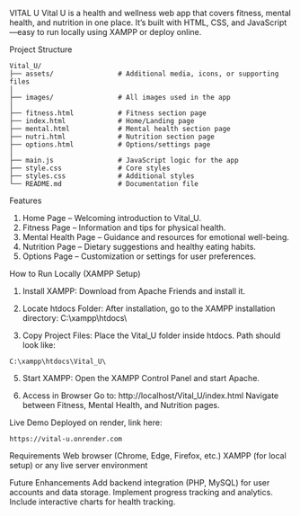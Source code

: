 VITAL U
Vital U is a health and wellness web app that covers fitness, mental health, and nutrition in one place. It’s built with HTML, CSS, and JavaScript—easy to run locally using XAMPP or deploy online.

Project Structure
```
Vital_U/
├── assets/                # Additional media, icons, or supporting files
│
├── images/                # All images used in the app
│
├── fitness.html           # Fitness section page
├── index.html             # Home/Landing page
├── mental.html            # Mental health section page
├── nutri.html             # Nutrition section page
├── options.html           # Options/settings page
│
├── main.js                # JavaScript logic for the app
├── style.css              # Core styles
├── styles.css             # Additional styles 
└── README.md              # Documentation file
```

Features
1. Home Page – Welcoming introduction to Vital_U.
2. Fitness Page – Information and tips for physical health.
3. Mental Health Page – Guidance and resources for emotional well-being.
4. Nutrition Page – Dietary suggestions and healthy eating habits.
5. Options Page – Customization or settings for user preferences.


How to Run Locally (XAMPP Setup)
1. Install XAMPP:
Download from Apache Friends and install it.

2. Locate htdocs Folder:
After installation, go to the XAMPP installation directory:
C:\xampp\htdocs\

3. Copy Project Files:
Place the Vital_U folder inside htdocs.
Path should look like:
```
C:\xampp\htdocs\Vital_U\
```

5. Start XAMPP:
Open the XAMPP Control Panel and start Apache.

6. Access in Browser
Go to:
http://localhost/Vital_U/index.html
Navigate between Fitness, Mental Health, and Nutrition pages.

Live Demo
Deployed on render, link here:
```
https://vital-u.onrender.com
```

Requirements
Web browser (Chrome, Edge, Firefox, etc.)
XAMPP (for local setup) or any live server environment

Future Enhancements
Add backend integration (PHP, MySQL) for user accounts and data storage.
Implement progress tracking and analytics.
Include interactive charts for health tracking.
